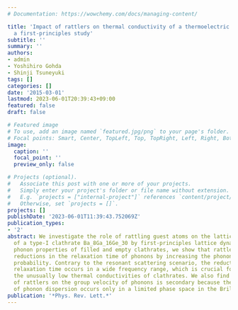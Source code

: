 ```yaml
---
# Documentation: https://wowchemy.com/docs/managing-content/

title: 'Impact of rattlers on thermal conductivity of a thermoelectric clathrate:
  a first-principles study'
subtitle: ''
summary: ''
authors:
- admin
- Yoshihiro Gohda
- Shinji Tsuneyuki
tags: []
categories: []
date: '2015-03-01'
lastmod: 2023-06-01T20:39:43+09:00
featured: false
draft: false

# Featured image
# To use, add an image named `featured.jpg/png` to your page's folder.
# Focal points: Smart, Center, TopLeft, Top, TopRight, Left, Right, BottomLeft, Bottom, BottomRight.
image:
  caption: ''
  focal_point: ''
  preview_only: false

# Projects (optional).
#   Associate this post with one or more of your projects.
#   Simply enter your project's folder or file name without extension.
#   E.g. `projects = ["internal-project"]` references `content/project/deep-learning/index.md`.
#   Otherwise, set `projects = []`.
projects: []
publishDate: '2023-06-01T11:39:43.752069Z'
publication_types:
- '2'
abstract: We investigate the role of rattling guest atoms on the lattice thermal conductivity
  of a type-I clathrate Ba_8Ga_16Ge_30 by first-principles lattice dynamics. Comparing
  phonon properties of filled and empty clathrates, we show that rattlers cause tenfold
  reductions in the relaxation time of phonons by increasing the phonon-phonon scattering
  probability. Contrary to the resonant scattering scenario, the reduction in the
  relaxation time occurs in a wide frequency range, which is crucial for explaining
  the unusually low thermal conductivities of clathrates. We also find that the impact
  of rattlers on the group velocity of phonons is secondary because the flattening
  of phonon dispersion occurs only in a limited phase space in the Brillouin zone.
publication: '*Phys. Rev. Lett.*'
---
```

